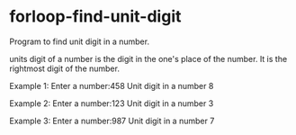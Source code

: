 # forloop-find-unit-digit
Program to find unit digit in a number.

units digit of a number is the digit in the one's place of the number. It is the rightmost digit of the number.

Example 1:
Enter a number:458
Unit digit in a number 8

Example 2:
Enter a number:123
Unit digit in a number 3

Example 3:
Enter a number:987
Unit digit in a number 7


